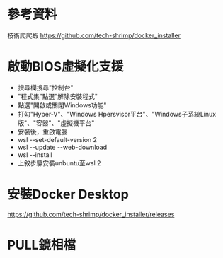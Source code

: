 # 參考資料
技術爬爬蝦 https://github.com/tech-shrimp/docker_installer

# 啟動BIOS虛擬化支援
- 搜尋欄搜尋"控制台"
- "程式集"點選"解除安裝程式"
- 點選"開啟或關閉Windows功能"
- 打勾"Hyper-V"、"Windows Hpersvisor平台"、"Windows子系統Linux版"、"容器"、"虛擬機平台"
- 安裝後，重啟電腦
- wsl --set-default-version 2
- wsl --update --web-download
- wsl --install
- 上敘步驟安裝unbuntu至wsl 2

# 安裝Docker Desktop
https://github.com/tech-shrimp/docker_installer/releases

# PULL鏡相檔